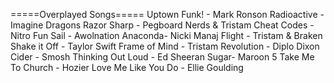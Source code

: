 =====Overplayed Songs=====
Uptown Funk! - Mark Ronson
Radioactive - Imagine Dragons
Razor Sharp - Pegboard Nerds & Tristam
Cheat Codes - Nitro Fun
Sail - Awolnation
Anaconda- Nicki Manaj
Flight - Tristam & Braken
Shake it Off - Taylor Swift
Frame of Mind - Tristam
Revolution - Diplo
Dixon Cider - Smosh
Thinking Out Loud - Ed Sheeran
Sugar- Maroon 5
Take Me To Church - Hozier
Love Me Like You Do - Ellie Goulding
